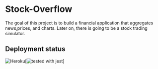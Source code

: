 # Stock-Overflow

The goal of this project is to build a financial application that aggregates news,prices, and charts. Later on, there is going to be a stock trading simulator.


## Deployment status
![Heroku](https://heroku-badge.herokuapp.com/?app=morning-temple-63814)[![tested with jest](https://img.shields.io/badge/tested_with-jest-99424f.svg)]




